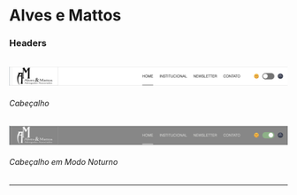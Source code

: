 # Alves e Mattos

### Headers
<br>

<img src="screenshots/header.png">

###### Cabeçalho


<img src="screenshots/header-dark.png">

###### Cabeçalho em Modo Noturno

<hr>